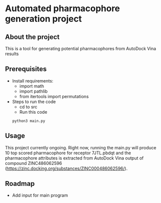 # Automated pharmacophore generation project
## About the project
This is a tool for generating potential pharmacophores from AutoDock Vina results 

## Prerequisites
* Install requirements:
  * import math
  * import pathlib
  * from itertools import permutations 
* Steps to run the code
  * cd to src
  * Run this code 
  ~~~
  python3 main.py
  ~~~
## Usage
This project currently ongoing. Right now, running the main.py will produce 10 top scored pharmacophore for receptor 7JTL.pbdqt and the pharmacophore attributes is extracted from AutoDock Vina output of compound ZINC486062596 (https://zinc.docking.org/substances/ZINC000486062596/). 

## Roadmap
- Add input for main program




